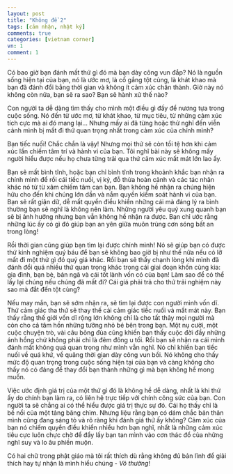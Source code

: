 ```yaml
---
layout: post
title: "Không đề 2"
tags: [cảm nhận, nhật ký]
comments: true
categories: [vietnam corner]
vn: 1
comment: 1
---
```


Có bao giờ bạn đánh mất thứ gì đó mà bạn dày công vun đắp? Nó là nguồn sống hiện tại của bạn, nó là ước mơ, là cố gắng tột cùng, là khát khao mà bạn đã đánh đổi bằng thời gian và không ít cảm xúc chân thành. Giờ này nó không còn nữa, bạn sẽ ra sao? Bạn sẽ hành xử thế nào?

Con người ta dễ dàng tìm thấy cho mình một điều gì đấy để nương tựa trong cuộc sống. Nó đến từ ước mơ, từ khát khao, từ mục tiêu, từ những cảm xúc tích cực mà ai đó mang lại... Nhưng mấy ai đã từng hoặc thử nghĩ đến viễn cảnh mình bị mất đi thứ quan trọng nhất trong cảm xúc của chính mình? 

Bạn tiếc nuối! Chắc chắn là vậy! Nhưng mọi thứ sẽ còn tồi tệ hơn khi cảm xúc lấn chiếm tâm trí và hành vi của bạn. Tôi nghĩ bài này sẽ không mấy người hiểu được nếu họ chưa từng trải qua thứ cảm xúc mất mát lớn lao ấy. 

Bạn sẽ mất bình tĩnh, hoặc bạn chỉ bình tĩnh trong khoảnh khắc bạn nhận ra chính mình để rồi cái tiếc nuối, vị kỷ, đỗ thừa hoàn cảnh và các tác nhân khác nó từ từ xâm chiếm tâm can bạn. Bạn không hề nhận ra chúng hiện hữu cho đến khi chúng lớn dần và nắm quyền kiểm soát hành vi của bạn. Bạn sẽ rất giận dữ, dễ mất quyền điều khiển những cái mà đáng lý ra bình thường bạn sẽ nghĩ là không nên làm. Những người yêu quý xung quanh bạn sẽ bị ảnh hưởng nhưng bạn vẫn không hề nhận ra được. Bạn chỉ ước rằng những lúc ấy có gì đó giúp bạn an yên giữa muôn trùng cơn sóng bất an trong lòng!

Rồi thời gian cũng giúp bạn tìm lại được chính mình! Nó sẽ giúp bạn có được thứ kinh nghiệm quý báu để bạn sẽ không bao giờ bị như thế nữa nếu có lỡ mất đi một thứ gì đó quý giá khác. Rồi bạn sẽ thấy chạnh lòng khi mình đã đánh đổi quá nhiều thứ quan trọng khác trong cái giai đoạn khốn cùng kia: gia đình, bạn bè, bản ngã và cái tốt lành vốn có của bạn! Làm sao để có thể lấy lại chúng nếu chúng đã mất đi? Cái giá phải trả cho thứ trải nghiệm này sao mà đắt đến tột cùng?

Nếu may mắn, bạn sẽ sớm nhận ra, sẽ tìm lại được con người mình vốn dĩ. Thứ cảm giác tha thứ sẽ thay thế cái cảm giác tiếc nuối và mất mát này. Bạn thấy rằng thế giới vốn dĩ rộng lớn không chỉ là cho tất thảy mọi người mà còn cho cả tâm hồn những tưởng nhỏ bé bên trong bạn. Một nụ cười, một cuộc chuyện trò, vài câu bông đùa cũng khiến bạn thấy cuộc đời đầy những ánh hồng chứ không phải chỉ là đêm đông u tối. Rồi bạn sẽ nhận ra cái mình đánh mất không quá quan trọng như mình vẫn nghĩ. Nó chỉ khiến bạn tiếc nuối về quá khứ, về quãng thời gian dày công vun bồi. Nó không cho thấy mức độ quan trọng trong cuộc sống hiện tại của bạn và càng không cho thấy nó có đáng để thay đổi bạn thành những gì mà bạn không hề mong muốn.

Việc ước định giá trị của một thứ gì đó là không hề dễ dàng, nhất là khi thứ ấy do chính bạn làm ra, có liên hệ trực tiếp với chính công sức của bạn. Con người ta sẽ chẳng ai có thể hiểu được giá trị thực sự đó. Cái họ thấy chỉ là bề nổi của một tảng băng chìm. Nhưng liệu rằng bạn có dám chắc bản thân mình cũng đang sáng tỏ và rõ ràng khi đánh giá thứ ấy không? Cảm xúc của bạn nó chiếm quyền điều khiển nhiều hơn bạn nghĩ, nhất là những cảm xúc tiêu cực luôn chực chờ để đẩy lấy bạn tan mình vào cơn thác đổ của những nghĩ suy và lo âu phiền muộn.

Có hai chữ trong phật giáo mà tôi rất thích dù rằng không đủ bản lĩnh để giải thích hay tự nhận là mình hiểu chúng - *Vô thường*!